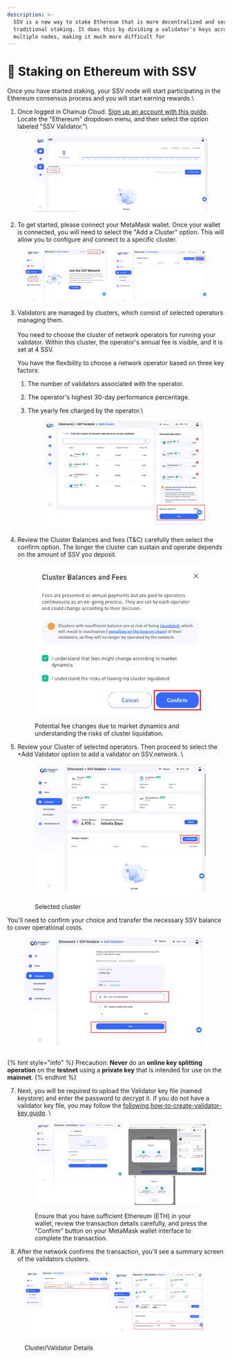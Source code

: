 ```yaml
---
description: >-
  SSV is a new way to stake Ethereum that is more decentralized and secure than
  traditional staking. It does this by dividing a validator's keys across
  multiple nodes, making it much more difficult for
---
```


# 📏 Staking on Ethereum with SSV

Once you have started staking, your SSV node will start participating in the Ethereum consensus process and you will start earning rewards.\


1.  Once logged in Chainup Cloud. [Sign up an account with this guide](https://docs.chainupcloud.com/introduction/for-investors/run-your-own-validators#1.-creating-an-account).  Locate the "Ethereum" dropdown menu, and then select the option labeled "SSV Validator."\


    <figure><img src="../.gitbook/assets/image (66).png" alt=""><figcaption></figcaption></figure>



2. To get started, please connect your MetaMask wallet. Once your wallet is connected, you will need to select the "Add a Cluster" option. This will allow you to configure and connect to a specific cluster.

<figure><img src="../.gitbook/assets/image (71).png" alt=""><figcaption></figcaption></figure>

3.  Validators are managed by clusters, which consist of selected operators managing them.\
    \
    You need to choose the cluster of network operators for running your validator. Within this cluster, the operator's annual fee is visible, and it is set at 4 SSV. &#x20;



    You have the flexibility to choose a network operator based on three key factors:

    1. The number of validators associated with the operator.
    2. The operator's highest 30-day performance percentage.
    3.  The yearly fee charged by the operator.\


        <figure><img src="../.gitbook/assets/image (79).png" alt=""><figcaption></figcaption></figure>
4.  Review the Cluster Balances and fees (T\&C) carefully then select the confirm option. The longer the cluster can sustain and operate depends on the amount of SSV you deposit.

    <figure><img src="../.gitbook/assets/image (14).png" alt=""><figcaption><p>Potential fee changes due to market dynamics and understanding the risks of cluster liquidation.</p></figcaption></figure>
5.  Review your Cluster of selected operators. Then proceed to select the +Add Validator option to add a validator on SSV.network. \


    <figure><img src="../.gitbook/assets/image (76).png" alt=""><figcaption><p> Selected cluster</p></figcaption></figure>

You'll need to confirm your choice and transfer the necessary SSV balance to cover operational costs. &#x20;

<figure><img src="../.gitbook/assets/image (77).png" alt=""><figcaption></figcaption></figure>

{% hint style="info" %}
Precaution: **Never** do an **online key splitting operation** on the **testnet** using a **private key** that is intended for use on the **mainnet**.
{% endhint %}

7.  Next, you will be required to upload the Validator key file (named keystore) and enter the password to decrypt it. If you do not have a validator key file, you may follow the [following how-to-create-validator-key guide](https://docs.chainupcloud.com/validator-node/ethereum/how-to-create-validator-keys). \


    <figure><img src="../.gitbook/assets/image.png" alt=""><figcaption><p>Ensure that you have sufficient Ethereum (ETH) in your wallet, review the transaction details carefully, and press the "Confirm" button on your MetaMask wallet interface to complete the transaction.</p></figcaption></figure>
8. &#x20;After the network confirms the transaction, you'll see a summary screen of the validators clusters.

<figure><img src="../.gitbook/assets/image (80).png" alt=""><figcaption><p>Cluster/Validator Details</p></figcaption></figure>





